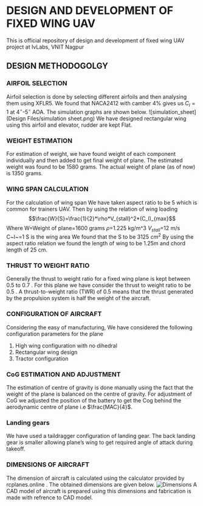 # DESIGN AND DEVELOPMENT OF FIXED WING UAV
This is official repository of design and development of fixed wing UAV project at IvLabs, VNIT Nagpur
## DESIGN METHODOGOLGY
### AIRFOIL SELECTION
Airfoil selection is done by selecting different airfoils and then analysing them using XFLR5. We found that NACA2412 with camber 4%  gives us $C_l=1$ at 4$^\circ$-5$^\circ$ AOA. The simulation graphs are shown below.
![simulation_sheet](Design Files/simulation  sheet.png)
We have designed rectangular wing using this airfoil and elevator, rudder are kept Flat.
### WEIGHT ESTIMATION
For estimation of weight, we have found weight of each component individually and then added to get final weight of plane. 
The estimated weight was found to be 1580 grams. The actual weight of plane (as of now) is 1350 grams.
### WING SPAN CALCULATION
For the calculation of wing span We have taken aspect ratio to be 5 which is common for trainers UAV. Then by using the relation of wing loading
$$\frac{W}{S}=\frac{1}{2}*\rho*V_{stall}^2*(C_l)_{max}$$
Where
W=Weight of plane=1600 grams
$\rho$=1.225 kg/m^3
$V_{stall}$=12 m/s
C~l~=1
S is the wing area
We found that the S to be 3125 $cm^2$ 
By using the aspect ratio relation we found the length of wing to be 1.25m and  chord length of 25 cm.

### THRUST TO WEIGHT RATIO
Generally the thrust to weight ratio for a fixed wing plane is kept between $0.5$ to $0.7$ . For this plane we have consider the thrust to weight ratio to be $0.5$ . A thrust-to-weight ratio (TWR) of 0.5 means that the thrust generated by the propulsion system is half the weight of the aircraft.
### CONFIGURATION OF AIRCRAFT
Considering the easy of manufacturing, We have considered the following configuration parameters for the plane
1. High wing configuration with no dihedral
2. Rectangular wing design
3. Tractor configuration
### CoG ESTIMATION AND ADJUSTMENT
The estimation of centre of gravity is done manually using the fact that the weight of the plane is balanced on the centre of gravity. For adjustment of CoG we adjusted the position of the battery to get the Cog behind the aerodynamic centre of plane i.e $\frac{MAC}{4}$.
### Landing gears
We have used a  taildragger configuration of landing gear. The back landing gear is smaller allowing plane’s wing to get required angle of attack during takeoff.
### DIMENSIONS OF AIRCRAFT 
The dimension of aircraft is calculated using the calculator provided by rcplanes.online . The obtained dimensions are given below.
![Dimensions](https://hackmd.io/_uploads/ryGW_xcfkl.png)
A CAD model of aircraft is prepared using this dimensions and fabrication is made with refrence to CAD model.









